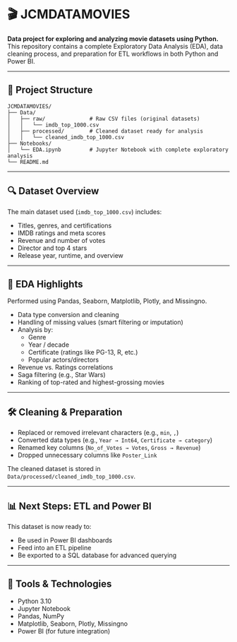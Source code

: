 # 🎬 JCMDATAMOVIES

**Data project for exploring and analyzing movie datasets using Python.**  
This repository contains a complete Exploratory Data Analysis (EDA), data cleaning process, and preparation for ETL workflows in both Python and Power BI.

---

## 📁 Project Structure

```
JCMDATAMOVIES/
├── Data/
│   ├── raw/              # Raw CSV files (original datasets)
│   │   └── imdb_top_1000.csv
│   ├── processed/        # Cleaned dataset ready for analysis
│   │   └── cleaned_imdb_top_1000.csv
├── Notebooks/
│   └── EDA.ipynb         # Jupyter Notebook with complete exploratory analysis
└── README.md
```

---

## 🔍 Dataset Overview

The main dataset used (`imdb_top_1000.csv`) includes:
- Titles, genres, and certifications
- IMDB ratings and meta scores
- Revenue and number of votes
- Director and top 4 stars
- Release year, runtime, and overview

---

## 🧪 EDA Highlights

Performed using Pandas, Seaborn, Matplotlib, Plotly, and Missingno.

- Data type conversion and cleaning
- Handling of missing values (smart filtering or imputation)
- Analysis by:
  - Genre
  - Year / decade
  - Certificate (ratings like PG-13, R, etc.)
  - Popular actors/directors
- Revenue vs. Ratings correlations
- Saga filtering (e.g., Star Wars)
- Ranking of top-rated and highest-grossing movies

---

## 🛠️ Cleaning & Preparation

- Replaced or removed irrelevant characters (e.g., `min`, `,`)
- Converted data types (e.g., `Year → Int64`, `Certificate → category`)
- Renamed key columns (`No_of_Votes → Votes`, `Gross → Revenue`)
- Dropped unnecessary columns like `Poster_Link`

The cleaned dataset is stored in `Data/processed/cleaned_imdb_top_1000.csv`.

---

## 📊 Next Steps: ETL and Power BI

This dataset is now ready to:
- Be used in Power BI dashboards
- Feed into an ETL pipeline
- Be exported to a SQL database for advanced querying

---

## 🚀 Tools & Technologies

- Python 3.10
- Jupyter Notebook
- Pandas, NumPy
- Matplotlib, Seaborn, Plotly, Missingno
- Power BI (for future integration)
